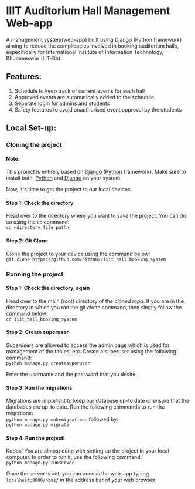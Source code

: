 # IIIT Auditorium Hall Management Web-app
A management system(web-app) built using Django (Python framework) aiming to reduce the complicacies involved in booking auditorium halls, especifically for International Institute of Information Technology, Bhubaneswar (IIIT-Bh).

## Features:
<ol>
  <li>Schedule to keep track of current events for each hall</li>
  <li>Approved events are automatically added to the schedule</li>
  <li>Separate login for admins and students</li>
  <li>Safety features to avoid unauthorised event approval by the students</li>
</ol>

## Local Set-up:

### Cloning the project

#### Note:
This project is entirely based on <a href="https://www.djangoproject.com/">Django</a> (<a href="https://www.python.org/">Python<a> framework). Make sure to install both, <a href="https://wiki.python.org/moin/BeginnersGuide/Download">Python<a> and <a href="https://docs.djangoproject.com/en/3.2/intro/install/">Django</a> on your system.

Now, it's time to get the project to our local devices.
#### Step 1: Check the directory
Head over to the directory where you want to save the project. You can do so using the ```cd``` command: <br>
``` cd <directory_file_path> ```

#### Step 2: Git Clone
Clone the project to your device using the command below: <br>
 ``` git clone https://github.com/nizz009/iiit_hall_booking_system ```
 
### Running the project

#### Step 1: Check the directory, again
Head over to the main (root) directory of the <em>cloned repo</em>. If you are in the directory in which you ran the git clone command, then simply follow the command below: <br>
``` cd iiit_hall_booking_system ```

#### Step 2: Create superuser
Superusers are allowed to access the admin page which is used for management of the tables, etc. Create a superuser using the following command: <br>
``` python manage.py createsuperuser ```

Enter the username and the password that you desire.

#### Step 3: Run the migrations
Migrations are important to keep our database up-to date or ensure that the databases are up-to date. Run the following commands to run the migrations: <br>
``` python manage.py makemigrations ```
followed by: <br>
``` python manage.py migrate ```

#### Step 4: Run the project!
Kudos! You are almost done with setting up the project in your local computer. In order to run it, use the following command: <br>
``` python manage.py runserver ```

Once the server is set, you can access the web-app typing ``` localhost:8000/hbms/ ``` in the address bar of your web browser.

